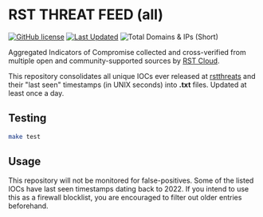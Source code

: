 # RST THREAT FEED (all)

[![GitHub license](https://img.shields.io/badge/LICENSE-MIT-GREEN?style=for-the-badge)](LICENSE)
[![Last Updated](https://img.shields.io/github/actions/workflow/status/elliotwutingfeng/rstthreatsall/update.yml?branch=main&label=Last%20Updated&style=for-the-badge)](https://github.com/elliotwutingfeng/rstthreatsall/actions/workflows/update.yml)
<img src="https://tokei-rs.onrender.com/b1/github/elliotwutingfeng/rstthreatsall?label=Total%20Domains%20%26%20IPs%20(Short)&style=for-the-badge" alt="Total Domains & IPs (Short)"/>

Aggregated Indicators of Compromise collected and cross-verified from multiple open and community-supported sources by [RST Cloud](https://rstcloud.com).

This repository consolidates all unique IOCs ever released at [rstthreats](https://github.com/rstcloud/rstthreats) and their "last seen" timestamps (in UNIX seconds) into **.txt** files. Updated at least once a day.

## Testing

```bash
make test
```

## Usage

This repository will not be monitored for false-positives. Some of the listed IOCs have last seen timestamps dating back to 2022. If you intend to use this as a firewall blocklist, you are encouraged to filter out older entries beforehand.
